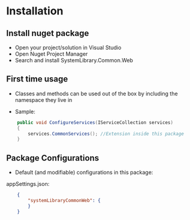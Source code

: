 ﻿# Installation

## Install nuget package

* Open your project/solution in Visual Studio
* Open Nuget Project Manager
* Search and install SystemLibrary.Common.Web

## First time usage

- Classes and methods can be used out of the box by including the namespace they live in

- Sample:
```csharp  
	public void ConfigureServices(IServiceCollection services)
	{
		services.CommonServices(); //Extension inside this package
	}
```

## Package Configurations
* Default (and modifiable) configurations in this package:

appSettings.json:
```json  
	{
		"systemLibraryCommonWeb": {
		}
	}
```  
